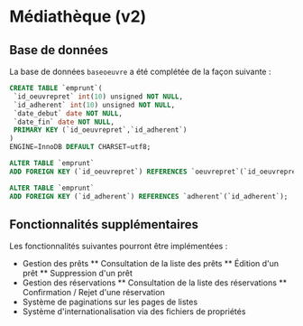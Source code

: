 # Médiathèque (v2)

## Base de données
La base de données `baseoeuvre` a été complétée de la façon suivante :

```sql
CREATE TABLE `emprunt`(
 `id_oeuvrepret` int(10) unsigned NOT NULL,
 `id_adherent` int(10) unsigned NOT NULL,
 `date_debut` date NOT NULL,
 `date_fin` date NOT NULL,
 PRIMARY KEY (`id_oeuvrepret`,`id_adherent`)
)
ENGINE=InnoDB DEFAULT CHARSET=utf8;

ALTER TABLE `emprunt`
ADD FOREIGN KEY (`id_oeuvrepret`) REFERENCES `oeuvrepret`(`id_oeuvrepret`);

ALTER TABLE `emprunt`
ADD FOREIGN KEY (`id_adherent`) REFERENCES `adherent`(`id_adherent`);
```

## Fonctionnalités supplémentaires

Les fonctionnalités suivantes pourront être implémentées :

* Gestion des prêts
** Consultation de la liste des prêts
** Édition d'un prêt
** Suppression d'un prêt
* Gestion des réservations
** Consultation de la liste des réservations
** Confirmation / Rejet d'une réservation
* Système de paginations sur les pages de listes
* Système d'internationalisation via des fichiers de propriétés